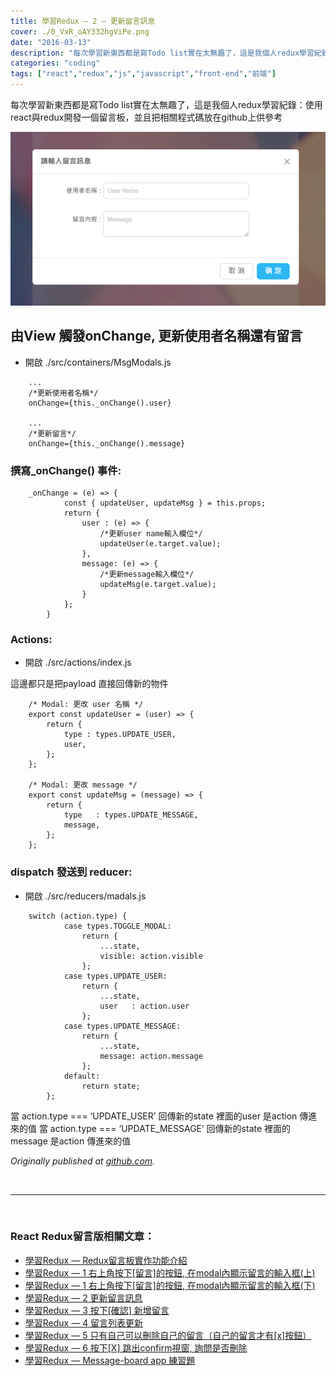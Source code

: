 ```yaml
---
title: 學習Redux — 2 — 更新留言訊息
cover: ./0_VxR_oAY332hgViPe.png
date: "2016-03-13"
description: "每次學習新東西都是寫Todo list實在太無趣了，這是我個人redux學習紀錄：使用react與redux開發一個留言板，並且把相關程式碼放在github上供參考"
categories: "coding"
tags: ["react","redux","js","javascript","front-end","前端"]
---
```


每次學習新東西都是寫Todo list實在太無趣了，這是我個人redux學習紀錄：使用react與redux開發一個留言板，並且把相關程式碼放在github上供參考

![](./0_al5XR9miDNZkHDbF.png)

## 由View 觸發onChange, 更新使用者名稱還有留言

* 開啟 ./src/containers/MsgModals.js

```
    ...
    /*更新使用者名稱*/
    onChange={this._onChange().user}

    ...
    /*更新留言*/
    onChange={this._onChange().message}
```

### 撰寫_onChange() 事件:

```
    _onChange = (e) => {
            const { updateUser, updateMsg } = this.props;
            return {
                user : (e) => {
                    /*更新user name輸入欄位*/
                    updateUser(e.target.value);
                },
                message: (e) => {
                    /*更新message輸入欄位*/
                    updateMsg(e.target.value);
                }
            };
        }
```

### Actions:

* 開啟 ./src/actions/index.js

這邊都只是把payload 直接回傳新的物件

```
    /* Modal: 更改 user 名稱 */
    export const updateUser = (user) => {
        return {
            type : types.UPDATE_USER,
            user,
        };
    };

    /* Modal: 更改 message */
    export const updateMsg = (message) => {
        return {
            type   : types.UPDATE_MESSAGE,
            message,
        };
    };
```

### dispatch 發送到 reducer:

* 開啟 ./src/reducers/madals.js

```
    switch (action.type) {
            case types.TOGGLE_MODAL:
                return {
                    ...state,
                    visible: action.visible
                };
            case types.UPDATE_USER:
                return {
                    ...state,
                    user   : action.user
                };
            case types.UPDATE_MESSAGE:
                return {
                    ...state,
                    message: action.message
                };
            default:
                return state;
        };
```

當 action.type === ‘UPDATE_USER’
 回傳新的state 裡面的user 是action 傳進來的值
 當 action.type === ‘UPDATE_MESSAGE’
 回傳新的state 裡面的message 是action 傳進來的值

*Originally published at [github.com](https://github.com/justin3737/redux-message-board/issues/4).*


<br/>
<hr/>
<br/>


### React Redux留言版相關文章：
- <a href="/blog/react-redux-messageboard-0-intro/">學習Redux — Redux留言板實作功能介紹</a><br/>
- <a href="/blog/react-redux-messageboard-1/">學習Redux — 1 右上角按下[留言]的按鈕, 在modal內顯示留言的輸入框(上)</a><br/>
- <a href="/blog/react-redux-messageboard-1-2/">學習Redux — 1 右上角按下[留言]的按鈕, 在modal內顯示留言的輸入框(下)</a><br/>
- <a href="/blog/react-redux-messageboard-2">學習Redux — 2 更新留言訊息</a><br/>
- <a href="/blog/react-redux-messageboard-3/">學習Redux — 3 按下[確認] 新增留言</a><br/>
- <a href="/blog/react-redux-messageboard-4/">學習Redux — 4 留言列表更新</a><br/>
- <a href="/blog/react-redux-messageboard-5/">學習Redux — 5 只有自己可以刪除自己的留言（自己的留言才有[x]按鈕）</a><br/>
- <a href="/blog/react-redux-messageboard-6/">學習Redux — 6 按下[X] 跳出confirm視窗, 詢問是否刪除</a><br/>
- <a href="/blog/react-redux-messageboard-7-practice/">學習Redux — Message-board app 練習題</a><br/>